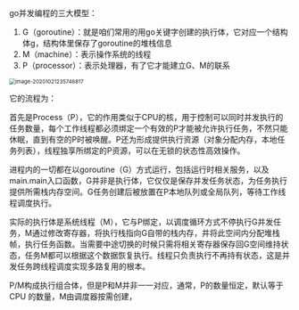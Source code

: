 go并发编程的三大模型：

1. G（goroutine）：就是咱们常用的用go关键字创建的执行体，它对应一个结构体g，结构体里保存了goroutine的堆栈信息
2. M（machine）：表示操作系统的线程
3. P（processor）：表示处理器，有了它才能建立G、M的联系

<img src="http://akatsuke.com/image-20201021235746817.png" alt="image-20201021235746817" style="zoom:67%;" />

它的流程为：

​	首先是Process（P），它的作用类似于CPU的核，用于控制可以同时并发执行的任务数量，每个工作线程都必须绑定一个有效的P才能被允许执行任务，不然只能休眠，直到有空的P时被唤醒。P还为形成提供执行资源（对象分配内存，本地任务列表），线程独享所绑定的P资源，可以在无锁的状态性高效操作。

进程内的一切都在以goroutine（G）方式运行，包括运行时相关服务，以及main.main入口函数，G并非是执行体，它仅仅是保存并发任务状态，为任务执行提供所需栈内存空间。G任务创建后被放置在P本地队列或全局队列，等待工作线程调度执行。

实际的执行体是系统线程（M），它与P绑定，以调度循环方式不停执行G并发任务，M通过修改寄存器，将执行栈指向G自带的栈内存，并将此空间内分配堆栈帧，执行任务函数。当需要中途切换的时候只需将相关寄存器保存回G空间维持状态，任务M都可以根据这个数据恢复执行。线程只负责执行不再持有状态，这是并发任务跨线程调度实现多路复用的根本。

P/M构成执行组合体，但是P和M并非一一对应，通常，P的数量恒定，默认等于CPU 的数量，M由调度器按需创建，